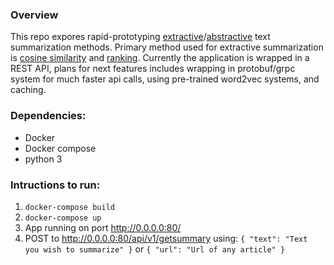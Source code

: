 ### Overview

This repo expores rapid-prototyping [extractive](https://ieeexplore.ieee.org/abstract/document/8817040)/[abstractive](https://ai.googleblog.com/2016/08/text-summarization-with-tensorflow.html) text summarization methods. Primary method used for extractive summarization is [cosine similarity](https://www.tensorflow.org/api_docs/python/tf/keras/losses/CosineSimilarity) and [ranking](https://arxiv.org/abs/1703.09902v1). Currently the application is wrapped in a REST API, plans for next features includes wrapping in protobuf/grpc system for much faster api calls, using pre-trained word2vec systems, and caching.

### Dependencies:

- Docker
- Docker compose
- python 3

### Intructions to run:

1) `docker-compose build`
2) `docker-compose up`
3) App running on port http://0.0.0.0:80/
4) POST to http://0.0.0.0:80/api/v1/getsummary using: 
  `
    {
      "text": "Text you wish to summarize"
    }
  `
  or 
  `
    {
      "url": "Url of any article"
    }
  `  
  

